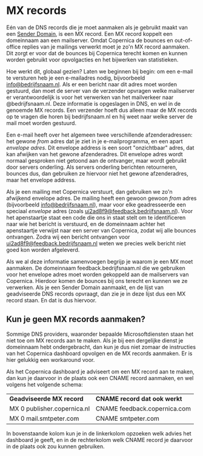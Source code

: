 # MX records

Eén van de DNS records die je moet aanmaken als je gebruikt maakt van een
[Sender Domain](sender-domains), is een MX record. Een MX record koppelt een
domeinnaam aan een mailserver. Omdat Copernica de bounces en out-of-office 
replies van je mailings verwerkt moet je zo'n MX record aanmaken. Dit zorgt er
voor dat de bounces bij Copernica terecht komen en kunnen worden gebruikt 
voor opvolgacties en het bijwerken van statistieken.

Hoe werkt dit, globaal gezien? Laten we beginnen bij begin: om een e-mail
te versturen heb je een e-mailadres nodig, bijvoorbeeld info@bedrijfsnaam.nl. 
Als er een bericht naar dit adres moet worden gestuurd, dan moet de server
van de verzender opvragen welke mailserver er verantwoordelijk is voor het 
verwerken van het mailverkeer naar @bedrijfsnaam.nl. Deze informatie is 
opgeslagen in DNS, en wel in de genoemde MX records. Een verzender hoeft dus 
alleen maar de MX records op te vragen die horen bij bedrijfsnaam.nl en hij 
weet naar welke server de mail moet worden gestuurd.

Een e-mail heeft over het algemeen twee verschillende afzenderadressen: het 
gewone *from* adres dat je ziet in je e-mailprogramma, en een apart *envelope 
adres*. Dit envelope address is een soort "onzichtbaar" adres, dat kan afwijken 
van het gewone afzenderadres. Dit envelope adres wordt normaal gesproken niet 
getoond aan de ontvanger, maar wordt gebruikt door servers onderling. Als 
servers onderling berichten retourneren, bounces dus, dan gebruiken ze hiervoor 
niet het gewone afzenderadres, maar het envelope address. 

Als je een mailing met Copernica verstuurt, dan gebruiken we zo'n afwijkend 
envelope adres. De mailing heeft een gewoon gewoon *from* adres (bijvoorbeeld
info@bedrijfsnaam.nl), maar voor elke geadresseerde een speciaal *envelope*
adres (zoals ui2ad8f9@feedback.bedrijfsnaam.nl). Voor het apenstaartje staat 
een code die ons in staat stelt om te identificeren naar wie het bericht is 
verstuurd, en de domeinnaam achter het apenstaartje verwijst naar een server
van Copernica, zodat wij alle bounces ontvangen. Zodra wij een bericht ontvangen
voor ui2ad8f9@feedback.bedrijfsnaam.nl weten we precies welk bericht niet
goed kon worden afgeleverd.

Als we al deze informatie samenvoegen begrijp je waarom je een MX moet aanmaken.
De domeinnaam feedback.bedrijfsnaam.nl die we gebruiken voor het envelope adres
moet worden gekoppeld aan de mailservers van Copernica. Hierdoor komen de bounces 
bij ons terecht en kunnen we ze verwerken. Als je een Sender Domain aanmaakt,
en de lijst van geadviseerde DNS records opvraagt, dan zie je in deze lijst
dus een MX record staan. En dat is dus hiervoor.


## Kun je geen MX records aanmaken?

Sommige DNS providers, waaronder bepaalde Microsoftdiensten staan het niet toe 
om MX records aan te maken. Als je bij een dergelijke dienst je domeinnaam
hebt ondergebracht, dan kun je dus niet zomaar de instructies van het Copernica
dashboard opvolgen en de MX records aanmaken. Er is hier gelukkig een 
workaround voor.

Als het Copernica dashboard je adviseert om een MX record aan te maken, dan
kun je daarvoor in de plaats ook een CNAME record aanmaken, en wel volgens het
volgende schema:

<table>
    <tr>
        <td><strong>Geadviseerde MX record</strong></td>
        <td><strong>CNAME record dat ook werkt</strong></td>
    </tr>
    <tr>
        <td>MX 0 publisher.copernica.nl</td>
        <td>CNAME feedback.copernica.com</td>
    </tr>
    <tr>
        <td>MX 0 mail.smtpeter.com</td>
        <td>CNAME smtpeter.com</td>
    </tr>
</table>

In bovenstaande kolom kun je in de linkerkolom opzoeken welk advies het dashboard
je geeft, en in de rechterkolom welk CNAME record je daarvoor in de plaats ook
zou kunnen gebruiken.

